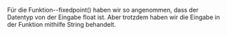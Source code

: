 Für die Funktion--fixedpoint() haben wir so angenommen, dass der Datentyp von der Eingabe float ist. Aber trotzdem haben wir die Eingabe in der Funktion mithilfe String behandelt.
